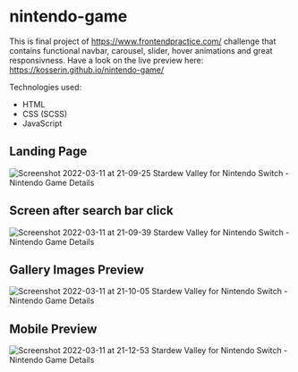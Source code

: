 # nintendo-game
This is final project of https://www.frontendpractice.com/ challenge that contains functional navbar, carousel, slider, hover animations and great responsivness.
Have a look on the live preview here: https://kosserin.github.io/nintendo-game/

Technologies used:
- HTML
- CSS (SCSS)
- JavaScript

## Landing Page

![Screenshot 2022-03-11 at 21-09-25 Stardew Valley for Nintendo Switch - Nintendo Game Details](https://user-images.githubusercontent.com/71221268/157952916-60820518-6f2f-4eb8-9467-55b6d181536d.png)


## Screen after search bar click

![Screenshot 2022-03-11 at 21-09-39 Stardew Valley for Nintendo Switch - Nintendo Game Details](https://user-images.githubusercontent.com/71221268/157952938-13e6f136-f7cb-49ba-8e28-65eca44272e8.png)


## Gallery Images Preview
![Screenshot 2022-03-11 at 21-10-05 Stardew Valley for Nintendo Switch - Nintendo Game Details](https://user-images.githubusercontent.com/71221268/157952955-d3600267-62bd-4eb6-8934-2cd92995903c.png)


## Mobile Preview

![Screenshot 2022-03-11 at 21-12-53 Stardew Valley for Nintendo Switch - Nintendo Game Details](https://user-images.githubusercontent.com/71221268/157953405-09249e64-1e71-4e7e-8cb7-26e65c0a1657.png)
